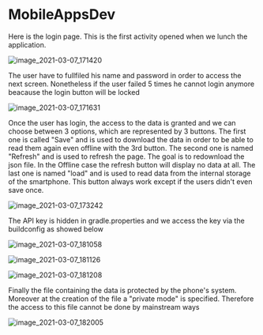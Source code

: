 # MobileAppsDev

Here is the login page. This is the first activity opened when we lunch the application.

![image_2021-03-07_171420](https://user-images.githubusercontent.com/80149866/110246609-8e8f1480-7f68-11eb-8e3f-479dd70557c0.png)


The user have to fullfiled his name and password in order to access the next screen. Nonetheless if the user failed 5 times he cannot login anymore beacause the login button will be locked

![image_2021-03-07_171631](https://user-images.githubusercontent.com/80149866/110246684-dd3cae80-7f68-11eb-8ed0-8f233c58f11a.png)

Once the user has login, the access to the data is granted and we can choose between 3 options, which are represented by 3 buttons.
The first one is called "Save" and is used to download the data in order to be able to read them again even offline with the 3rd button.
The second one is named "Refresh" and is used to refresh the page. The goal is to redownload the json file. In the Offline case the refresh button will display no data at all.
The last one is named "load" and is used to read data from the internal storage of the smartphone. This button always work except if the users didn't even save once.

![image_2021-03-07_173242](https://user-images.githubusercontent.com/80149866/110247161-1fff8600-7f6b-11eb-91ca-1b250c4a9df2.png)


The API key is hidden in gradle.properties and we access the key via the buildconfig as showed below 

![image_2021-03-07_181058](https://user-images.githubusercontent.com/80149866/110248258-78855200-7f70-11eb-9ddc-cbcc4209a313.png)

![image_2021-03-07_181126](https://user-images.githubusercontent.com/80149866/110248282-8935c800-7f70-11eb-91e3-16556f56bc28.png)

![image_2021-03-07_181208](https://user-images.githubusercontent.com/80149866/110248309-a1a5e280-7f70-11eb-8308-f08246350584.png)


Finally the file containing the data is protected by the phone's system. Moreover at the creation of the file a "private mode" is specified. Therefore the access to this file cannot be done by mainstream ways

![image_2021-03-07_182005](https://user-images.githubusercontent.com/80149866/110248483-be8ee580-7f71-11eb-8851-4cacb3b60116.png)
